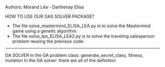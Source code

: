 Authors: Morand Léa - Darthenay Elisa

HOW TO USE OUR GAS SOLVER PACKAGE?

- The file solve_mastermind_ELISA_LEA.py is to solve the Mastermind game using a genetic algorithm.
- The file solve_tps_ELISA_LEA2.py is to solve the traveling salesperson problem reusing the previous code.

-------------------------------------------------------------------------------------------------------------

GA SOLVER
In the GA problem class: generate_secret_class, fitness, mutation
In the GA solver: there are all of the definition
